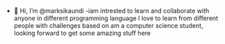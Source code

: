 - 👋 Hi, I’m @marksikaundi
-iam intrested to learn and collaborate with anyone in different programming language
I love to learn from different people with challenges based on
am a computer science student, looking forward to get some amazing stuff here
